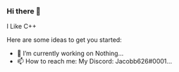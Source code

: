 ### Hi there 👋

I Like C++

Here are some ideas to get you started:

- 🔭 I’m currently working on Nothing...
- 📫 How to reach me: My Discord: Jacobb626#0001...
